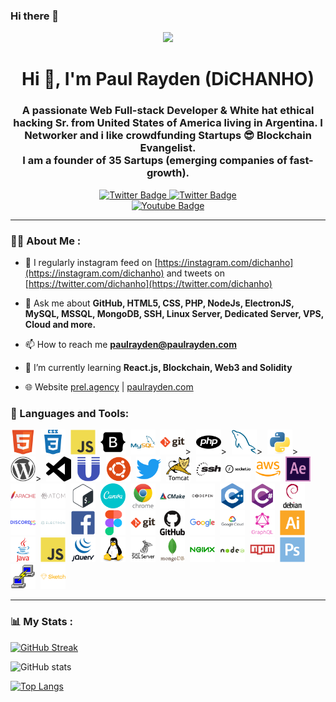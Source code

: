 ### Hi there 👋

<!--
**PaulRayden/PaulRayden** is a ✨ _special_ ✨ repository because its `README.md` (this file) appears on your GitHub profile.

Here are some ideas to get you started:

- 🔭 I’m currently working on ...
- 🌱 I’m currently learning ...
- 👯 I’m looking to collaborate on ...
- 🤔 I’m looking for help with ...
- 💬 Ask me about ...
- 📫 How to reach me: ...
- 😄 Pronouns: ...
- ⚡ Fun fact: ...
-->

<div id="header" align="center">
    <img src="https://media.giphy.com/media/vLpclx5lofmqnEswm0/giphy.gif" width="200" />
    <h1 align="center">Hi 👋, I'm Paul Rayden (DiCHANHO)</h1>
    <h3 align="center">A passionate Web Full-stack Developer & White hat ethical hacking Sr. from United States of America living in Argentina. I Networker and i like crowdfunding Startups 😎 Blockchain Evangelist.
        <br />I am a founder of 35 Sartups (emerging companies of fast-growth).
    </h3>
</div>


<div id="badges" align="center">
    <!-- a href="http://twitch.com/dichanho" target="_blank">
        <img src="https://img.shields.io/twitch/status/dichanho?color=purple&logo=twitch&style=for-the-badge"
            alt="Twitch Badge" />
    </a -->    
    <a href="https://twitter.com/PaulRayden" target="_blank">
        <img src="https://img.shields.io/twitter/follow/PaulRayden?color=blue&label=PaulRayden&logo=twitter&style=for-the-badge"
            alt="Twitter Badge" />
    </a>
    <a href="https://twitter.com/DiCHANHO" target="_blank">
        <img src="https://img.shields.io/twitter/follow/dichanho?color=blue&label=dichanho&logo=twitter&style=for-the-badge"
            alt="Twitter Badge" />
    </a>
    <br />
    <a href="https://www.youtube.com/@PaulRayden" target="_blank">
        <img src="https://img.shields.io/youtube/channel/subscribers/UC1r2SdqBUNLBJTWy1VZbMRQ?label=suscriptores&logo=youtube&style=for-the-badge"
            alt="Youtube Badge" />
    </a>
</div>

---

### 👨‍💻 About Me :

- 📝 I regularly instagram feed on [https://instagram.com/dichanho](https://instagram.com/dichanho) and tweets on [https://twitter.com/dichanho](https://twitter.com/dichanho)

- 💬 Ask me about **GitHub, HTML5, CSS, PHP, NodeJs, ElectronJS, MySQL, MSSQL, MongoDB, SSH, Linux Server, Dedicated Server, VPS, Cloud and more.**

- 📫 How to reach me **paulrayden@paulrayden.com**

- 🌱 I’m currently learning **React.js, Blockchain, Web3 and Solidity**

- 🌐 Website [prel.agency](prel.agency) | [paulrayden.com](paulrayden.com)


<div align="left">
    <h3>🔨 Languages and Tools:</h3>
    <div>
        <img src="https://github.com/devicons/devicon/blob/master/icons/html5/html5-original.svg" title="HTML5" alt="HTML" width="40" height="40"/>&nbsp;
        <img src="https://github.com/devicons/devicon/blob/master/icons/css3/css3-plain-wordmark.svg"  title="CSS3" alt="CSS" width="40" height="40"/>&nbsp;
        <img src="https://github.com/devicons/devicon/blob/master/icons/javascript/javascript-original.svg" title="JavaScript" alt="JavaScript" width="40" height="40"/>&nbsp;
        <img src="https://github.com/devicons/devicon/blob/master/icons/bootstrap/bootstrap-plain.svg" title="Bootstrap" alt="Bootstrap" width="40" height="40"/>&nbsp;
        <img src="https://github.com/devicons/devicon/blob/master/icons/mysql/mysql-original-wordmark.svg" title="MySQL"  alt="MySQL" width="40" height="40"/>&nbsp;
        <img src="https://github.com/devicons/devicon/blob/master/icons/git/git-original-wordmark.svg" title="Git" **alt="Git" width="40" height="40"/>>&nbsp;
        <img src="https://github.com/devicons/devicon/blob/master/icons/php/php-plain.svg" title="PHP" **alt="PHP" width="40" height="40"/>>&nbsp;
        <img src="https://github.com/devicons/devicon/blob/master/icons/mysql/mysql-plain.svg" title="MySQL" **alt="MySQL" width="40" height="40"/>>&nbsp;
        <img src="https://github.com/devicons/devicon/blob/master/icons/python/python-original.svg" title="Python" **alt="Python" width="40" height="40"/>>&nbsp;
        <img src="https://github.com/devicons/devicon/blob/master/icons/wordpress/wordpress-plain.svg" title="WordPress" **alt="WordPress" width="40" height="40"/>>&nbsp;
        <img src="https://github.com/devicons/devicon/blob/master/icons/vscode/vscode-plain.svg" width="40" height="40"/>&nbsp;
        <img src="https://github.com/devicons/devicon/blob/master/icons/unix/unix-original.svg" width="40" height="40"/>&nbsp;
        <img src="https://github.com/devicons/devicon/blob/master/icons/ubuntu/ubuntu-plain.svg" width="40" height="40"/>&nbsp;
        <img src="https://github.com/devicons/devicon/blob/master/icons/twitter/twitter-original.svg" width="40" height="40"/>&nbsp;
        <img src="https://github.com/devicons/devicon/blob/master/icons/tomcat/tomcat-original-wordmark.svg" width="40" height="40"/>&nbsp;
        <img src="https://github.com/devicons/devicon/blob/master/icons/ssh/ssh-original-wordmark.svg" width="40" height="40"/>&nbsp;
        <img src="https://github.com/devicons/devicon/blob/master/icons/socketio/socketio-original-wordmark.svg" width="40" height="40"/>&nbsp;
        <img src="https://github.com/devicons/devicon/blob/master/icons/amazonwebservices/amazonwebservices-plain-wordmark.svg" width="40" height="40"/>&nbsp;
        <img src="https://github.com/devicons/devicon/blob/master/icons/aftereffects/aftereffects-original.svg" width="40" height="40"/>&nbsp;
        <img src="https://github.com/devicons/devicon/blob/master/icons/apache/apache-original-wordmark.svg" width="40" height="40"/>&nbsp;
        <img src="https://github.com/devicons/devicon/blob/master/icons/atom/atom-original-wordmark.svg" width="40" height="40"/>&nbsp;
        <img src="https://github.com/devicons/devicon/blob/master/icons/bash/bash-original.svg" width="40" height="40"/>&nbsp;
        <img src="https://github.com/devicons/devicon/blob/master/icons/canva/canva-original.svg" width="40" height="40"/>&nbsp;
        <img src="https://github.com/devicons/devicon/blob/master/icons/chrome/chrome-original-wordmark.svg" width="40" height="40"/>&nbsp;
        <img src="https://github.com/devicons/devicon/blob/master/icons/cmake/cmake-original-wordmark.svg" width="40" height="40"/>&nbsp;
        <img src="https://github.com/devicons/devicon/blob/master/icons/codepen/codepen-original-wordmark.svg" width="40" height="40"/>&nbsp;
        <img src="https://github.com/devicons/devicon/blob/master/icons/cplusplus/cplusplus-original.svg" width="40" height="40"/>&nbsp;
        <img src="https://github.com/devicons/devicon/blob/master/icons/csharp/csharp-original.svg" width="40" height="40"/>&nbsp;
        <img src="https://github.com/devicons/devicon/blob/master/icons/debian/debian-original-wordmark.svg" width="40" height="40"/>&nbsp;
        <img src="https://github.com/devicons/devicon/blob/master/icons/discordjs/discordjs-original-wordmark.svg" width="40" height="40"/>&nbsp;
        <img src="https://github.com/devicons/devicon/blob/master/icons/electron/electron-original-wordmark.svg" width="40" height="40"/>&nbsp;
        <img src="https://github.com/devicons/devicon/blob/master/icons/facebook/facebook-original.svg" width="40" height="40"/>&nbsp;
        <img src="https://github.com/devicons/devicon/blob/master/icons/figma/figma-original.svg" width="40" height="40"/>&nbsp;
        <img src="https://github.com/devicons/devicon/blob/master/icons/git/git-original-wordmark.svg" width="40" height="40"/>&nbsp;
        <img src="https://github.com/devicons/devicon/blob/master/icons/github/github-original-wordmark.svg" width="40" height="40"/>&nbsp;
        <img src="https://github.com/devicons/devicon/blob/master/icons/google/google-original-wordmark.svg" width="40" height="40"/>&nbsp;
        <img src="https://github.com/devicons/devicon/blob/master/icons/googlecloud/googlecloud-original-wordmark.svg" width="40" height="40"/>&nbsp;
        <img src="https://github.com/devicons/devicon/blob/master/icons/graphql/graphql-plain-wordmark.svg" width="40" height="40"/>&nbsp;
        <img src="https://github.com/devicons/devicon/blob/master/icons/illustrator/illustrator-plain.svg" width="40" height="40"/>&nbsp;
        <img src="https://github.com/devicons/devicon/blob/master/icons/java/java-original-wordmark.svg" width="40" height="40"/>&nbsp;
        <img src="https://github.com/devicons/devicon/blob/master/icons/javascript/javascript-original.svg" width="40" height="40"/>&nbsp;
        <img src="https://github.com/devicons/devicon/blob/master/icons/jquery/jquery-original-wordmark.svg" width="40" height="40"/>&nbsp;
        <img src="https://github.com/devicons/devicon/blob/master/icons/linux/linux-original.svg" width="40" height="40"/>&nbsp;
        <img src="https://github.com/devicons/devicon/blob/master/icons/microsoftsqlserver/microsoftsqlserver-plain-wordmark.svg" width="40" height="40"/>&nbsp;
        <img src="https://github.com/devicons/devicon/blob/master/icons/mongodb/mongodb-original-wordmark.svg" width="40" height="40"/>&nbsp;
        <img src="https://github.com/devicons/devicon/blob/master/icons/nginx/nginx-original.svg" width="40" height="40"/>&nbsp;
        <img src="https://github.com/devicons/devicon/blob/master/icons/nodejs/nodejs-original-wordmark.svg" width="40" height="40"/>&nbsp;
        <img src="https://github.com/devicons/devicon/blob/master/icons/npm/npm-original-wordmark.svg" width="40" height="40"/>&nbsp;
        <img src="https://github.com/devicons/devicon/blob/master/icons/photoshop/photoshop-plain.svg" width="40" height="40"/>&nbsp;
        <img src="https://github.com/devicons/devicon/blob/master/icons/putty/putty-original.svg" width="40" height="40"/>&nbsp;
        <img src="https://github.com/devicons/devicon/blob/master/icons/sketch/sketch-line-wordmark.svg" width="40" height="40"/>
      </div>
</div>

---

### 📊 My Stats :

[![GitHub Streak](http://github-readme-streak-stats.herokuapp.com?user=PaulRayden&theme=onedark)](https://git.io/streak-stats)

![GitHub stats](https://github-readme-stats.vercel.app/api?username=PaulRayden&show_icons=true&theme=radical)

[![Top Langs](https://github-readme-stats.vercel.app/api/top-langs/?username=PaulRayden&layout=compact&theme=tokyonight)](https://github.com/anuraghazra/github-readme-stats)
